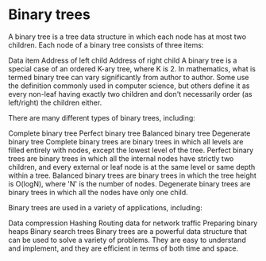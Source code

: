 # Binary trees

A binary tree is a tree data structure in which each node has at most two children. Each node of a binary tree consists of three items:

Data item
Address of left child
Address of right child
A binary tree is a special case of an ordered K-ary tree, where K is 2. In mathematics, what is termed binary tree can vary significantly from author to author. Some use the definition commonly used in computer science, but others define it as every non-leaf having exactly two children and don't necessarily order (as left/right) the children either.

There are many different types of binary trees, including:

Complete binary tree
Perfect binary tree
Balanced binary tree
Degenerate binary tree
Complete binary trees are binary trees in which all levels are filled entirely with nodes, except the lowest level of the tree. Perfect binary trees are binary trees in which all the internal nodes have strictly two children, and every external or leaf node is at the same level or same depth within a tree. Balanced binary trees are binary trees in which the tree height is O(logN), where 'N' is the number of nodes. Degenerate binary trees are binary trees in which all the nodes have only one child.

Binary trees are used in a variety of applications, including:

Data compression
Hashing
Routing data for network traffic
Preparing binary heaps
Binary search trees
Binary trees are a powerful data structure that can be used to solve a variety of problems. They are easy to understand and implement, and they are efficient in terms of both time and space.
